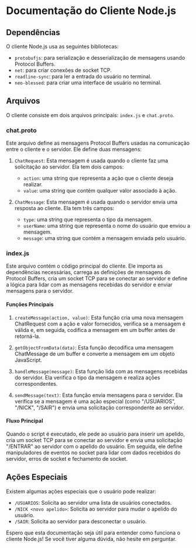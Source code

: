 # Documentação do Cliente Node.js

## Dependências
O cliente Node.js usa as seguintes bibliotecas:
- `protobufjs`: para serialização e desserialização de mensagens usando Protocol Buffers.
- `net`: para criar conexões de socket TCP.
- `readline-sync`: para ler a entrada do usuário no terminal.
- `neo-blessed`: para criar uma interface de usuário no terminal.

## Arquivos
O cliente consiste em dois arquivos principais: `index.js` e `chat.proto`.

### chat.proto
Este arquivo define as mensagens Protocol Buffers usadas na comunicação entre o cliente e o servidor. Ele define duas mensagens:

1. `ChatRequest`: Esta mensagem é usada quando o cliente faz uma solicitação ao servidor. Ela tem dois campos:
    - `action`: uma string que representa a ação que o cliente deseja realizar.
    - `value`: uma string que contém qualquer valor associado à ação.

2. `ChatMessage`: Esta mensagem é usada quando o servidor envia uma resposta ao cliente. Ela tem três campos:
    - `type`: uma string que representa o tipo da mensagem.
    - `userName`: uma string que representa o nome do usuário que enviou a mensagem.
    - `message`: uma string que contém a mensagem enviada pelo usuário.

### index.js
Este arquivo contém o código principal do cliente. Ele importa as dependências necessárias, carrega as definições de mensagens do Protocol Buffers, cria um socket TCP para se conectar ao servidor e define a lógica para lidar com as mensagens recebidas do servidor e enviar mensagens para o servidor.

#### Funções Principais
1. `createMessage(action, value)`: Esta função cria uma nova mensagem ChatRequest com a ação e valor fornecidos, verifica se a mensagem é válida e, em seguida, codifica a mensagem em um buffer antes de retorná-la.

2. `getObjectFromData(data)`: Esta função decodifica uma mensagem ChatMessage de um buffer e converte a mensagem em um objeto JavaScript.

3. `handleMessage(message)`: Esta função lida com as mensagens recebidas do servidor. Ela verifica o tipo da mensagem e realiza ações correspondentes.

4. `sendMessage(text)`: Esta função envia mensagens para o servidor. Ela verifica se a mensagem é uma ação especial (como "/USUARIOS", "/NICK", "/SAIR") e envia uma solicitação correspondente ao servidor.

#### Fluxo Principal
Quando o script é executado, ele pede ao usuário para inserir um apelido, cria um socket TCP para se conectar ao servidor e envia uma solicitação "/ENTRAR" ao servidor com o apelido do usuário. Em seguida, ele define manipuladores de eventos no socket para lidar com dados recebidos do servidor, erros de socket e fechamento de socket.

## Ações Especiais
Existem algumas ações especiais que o usuário pode realizar:
- `/USUARIOS`: Solicita ao servidor uma lista de usuários conectados.
- `/NICK <novo apelido>`: Solicita ao servidor para mudar o apelido do usuário.
- `/SAIR`: Solicita ao servidor para desconectar o usuário.

Espero que esta documentação seja útil para entender como funciona o cliente Node.js! Se você tiver alguma dúvida, não hesite em perguntar.